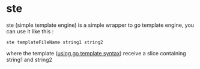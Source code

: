 # ste
ste (simple template engine) is a simple wrapper to go template engine, you can use it like this :

    ste templateFileName string1 string2

where the template ([using go template syntax](https://golang.org/pkg/text/template/)) receive a slice containing string1 and string2
